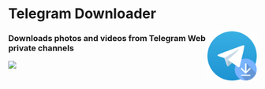 # Telegram Downloader
<img src="github/images/icon.png" height="100" align="right">

### Downloads photos and videos from Telegram Web private channels
<img src="https://shields.io/badge/version-1.0.0-blue">
